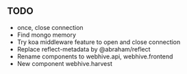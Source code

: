 ## TODO
* once, close connection
* Find mongo memory
* Try koa middleware feature to open and close connection
* Replace reflect-metadata by @abraham/reflect
* Rename components to webhive.api, webhive.frontend
* New component webhive.harvest
